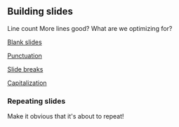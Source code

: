 ## Building slides
Line count
More lines good? What are we optimizing for?

[Blank slides](Blank%20slides.md)

[Punctuation](Punctuation.md)

[Slide breaks](Slide%20breaks.md)

[Capitalization](Capitalization.md)
### Repeating slides
Make it obvious that it's about to repeat!